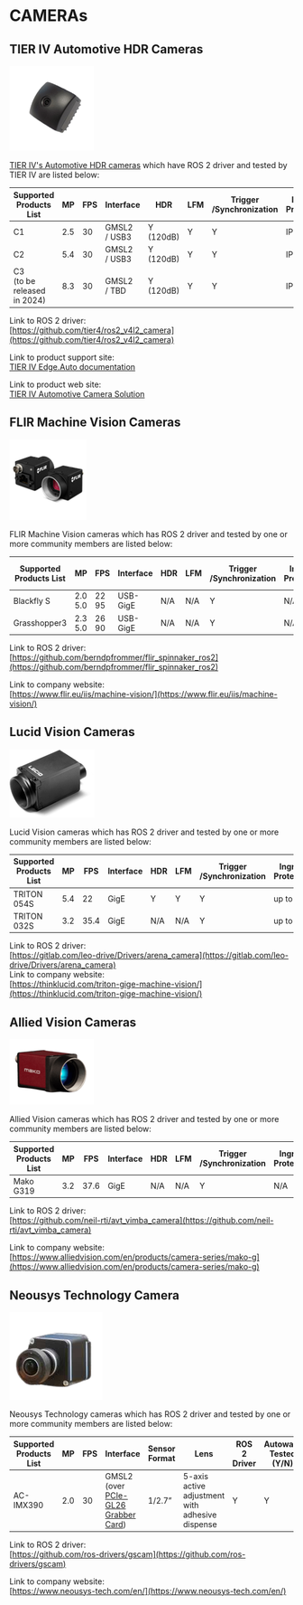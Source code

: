 # CAMERAs

## **TIER IV Automotive HDR Cameras**

![camera-tieriv.png](images/camera-tieriv.png)

[TIER IV's Automotive HDR cameras](https://sensor.tier4.jp/automotive-camera) which have ROS 2 driver and tested by TIER IV are listed below:

| Supported Products List          | MP  | FPS | Interface         | HDR           | LFM | Trigger <br> /Synchronization | Ingress <br> Protection | ROS 2 Driver | Autoware <br> Tested (Y/N) |
| -------------------------------- | --- | --- | ----------------- | ------------- | --- | ----------------------------- | ----------------------- | ------------ | -------------------------- |
| C1                               | 2.5 | 30  | GMSL2 <br> / USB3 | Y <br>(120dB) | Y   | Y                             | IP69K                   | Y            | Y                          |
| C2                               | 5.4 | 30  | GMSL2 <br> / USB3 | Y <br>(120dB) | Y   | Y                             | IP69K                   | Y            | Y                          |
| C3 <br> (to be released in 2024) | 8.3 | 30  | GMSL2 <br> / TBD  | Y <br>(120dB) | Y   | Y                             | IP69K                   | Y            | Y                          |

Link to ROS 2 driver:  
[https://github.com/tier4/ros2_v4l2_camera](https://github.com/tier4/ros2_v4l2_camera)

Link to product support site:  
[TIER IV Edge.Auto documentation](https://tier4.github.io/edge-auto-docs/index.html)

Link to product web site:  
[TIER IV Automotive Camera Solution](https://sensor.tier4.jp/automotive-camera)

## **FLIR Machine Vision Cameras**

![camera-flir.png](images/camera-flir.png)

FLIR Machine Vision cameras which has ROS 2 driver and tested by one or more community members are listed below:

| Supported Products List | MP           | FPS        | Interface | HDR | LFM | Trigger <br> /Synchronization | Ingress <br> Protection | ROS 2 Driver | Autoware Tested (Y/N) |
| ----------------------- | ------------ | ---------- | --------- | --- | --- | ----------------------------- | ----------------------- | ------------ | --------------------- |
| Blackfly S              | 2.0 <br> 5.0 | 22 <br> 95 | USB-GigE  | N/A | N/A | Y                             | N/A                     | Y            | -                     |
| Grasshopper3            | 2.3 <br> 5.0 | 26 <br> 90 | USB-GigE  | N/A | N/A | Y                             | N/A                     | Y            | -                     |

Link to ROS 2 driver:  
[https://github.com/berndpfrommer/flir_spinnaker_ros2](https://github.com/berndpfrommer/flir_spinnaker_ros2)

Link to company website:  
[https://www.flir.eu/iis/machine-vision/](https://www.flir.eu/iis/machine-vision/)

## **Lucid Vision Cameras**

![camera-lucid_vision.png](images/camera-lucid_vision.png)

Lucid Vision cameras which has ROS 2 driver and tested by one or more community members are listed below:

| Supported Products List | MP  | FPS  | Interface | HDR | LFM | Trigger <br> /Synchronization | Ingress <br> Protection | ROS 2 Driver | Autoware Tested (Y/N) |
| ----------------------- | --- | ---- | --------- | --- | --- | ----------------------------- | ----------------------- | ------------ | --------------------- |
| TRITON 054S             | 5.4 | 22   | GigE      | Y   | Y   | Y                             | up to IP67              | Y            | Y                     |
| TRITON 032S             | 3.2 | 35.4 | GigE      | N/A | N/A | Y                             | up to IP67              | Y            | Y                     |

Link to ROS 2 driver:  
[https://gitlab.com/leo-drive/Drivers/arena_camera](https://gitlab.com/leo-drive/Drivers/arena_camera)  
Link to company website:  
[https://thinklucid.com/triton-gige-machine-vision/](https://thinklucid.com/triton-gige-machine-vision/)

## **Allied Vision Cameras**

![camera-allied_vision.png](images/camera-allied_vision.png)

Allied Vision cameras which has ROS 2 driver and tested by one or more community members are listed below:

| Supported Products List | MP  | FPS  | Interface | HDR | LFM | Trigger <br> /Synchronization | Ingress <br> Protection | ROS 2 Driver | Autoware Tested (Y/N) |
| ----------------------- | --- | ---- | --------- | --- | --- | ----------------------------- | ----------------------- | ------------ | --------------------- |
| Mako G319               | 3.2 | 37.6 | GigE      | N/A | N/A | Y                             | N/A                     | Y            | -                     |

Link to ROS 2 driver:  
[https://github.com/neil-rti/avt_vimba_camera](https://github.com/neil-rti/avt_vimba_camera)

Link to company website:  
[https://www.alliedvision.com/en/products/camera-series/mako-g](https://www.alliedvision.com/en/products/camera-series/mako-g)

## **Neousys Technology Camera**

![images/camera-neousys.png](images/camera-neousys.png)

Neousys Technology cameras which has ROS 2 driver and tested by one or more community members are listed below:

| Supported Products List | MP  | FPS | Interface                                                                                                                                                                        | Sensor Format | Lens                                            | ROS 2 Driver | Autoware Tested (Y/N) |
| ----------------------- | --- | --- | -------------------------------------------------------------------------------------------------------------------------------------------------------------------------------- | ------------- | ----------------------------------------------- | ------------ | --------------------- |
| AC-IMX390               | 2.0 | 30  | GMSL2 <br/> (over [PCIe-GL26 Grabber Card](https://www.neousys-tech.com/en/product/product-lines/in-vehicle-computing/vehicle-expansion-card/pcie-gl26-gmsl-frame-grabber-card)) | 1/2.7”        | 5-axis active adjustment with adhesive dispense | Y            | Y                     |

Link to ROS 2 driver:  
[https://github.com/ros-drivers/gscam](https://github.com/ros-drivers/gscam)

Link to company website:  
[https://www.neousys-tech.com/en/](https://www.neousys-tech.com/en/)
